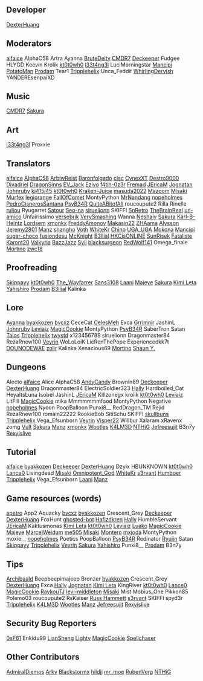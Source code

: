 ## Developer
[DexterHuang](https://github.com/DexterHuang)

## Moderators
[alfaice](https://github.com/alfaice)
AlphaC58
Artra
Ayanna
[BruteDeity](https://github.com/BruteDeity)
[CMDR7](https://github.com/cmdr7)
[Deckeeper](https://github.com/deckeeper)
Fudgee
HLYGD
Keevin
Krolik
[kt0t0wh0](https://github.com/kt0t0Sudd3n)
[l33t4ng3l](https://github.com/l33t4ng3l)
LuciMorningstar
[Mancipi](https://github.com/Mancipi)
[PotatoMan](https://github.com/PotatoMan145)
[Prodam](https://github.com/Pr0dam)
Tear1
[Tripplehelix](https://github.com/tripplehelix)
Unca_Feddit
[WhirlingDervish](https://github.com/NickN5)
YANDEREsenpaiXD

## Music
[CMDR7](https://github.com/cmdr7)
[Sakura](https://github.com/lux-sakura)

## Art
[l33t4ng3l](https://github.com/l33t4ng3l)
Proxxie

## Translators
[alfaice](https://github.com/alfaice)
[AlphaC58](https://github.com/AlphaC58)
[ArbiwReist](https://github.com/Meawresion)
[Baronfolgado](https://github.com/Baronfolgado)
[clsc](https://github.com/claaaaassic)
[CynexXT](https://github.com/CynexXT)
[Destro9000](https://github.com/Destro9000)
[Divadriel](https://github.com/Divadriel)
[DragonSinns](https://github.com/Xx-DragonSinns-xX)
[EV_Jack](https://github.com/EvJack)
[Eziyo](https://github.com/eziyoo)
[f4tih-0z3r](https://github.com/f4tih-0z3r)
[Fremad](https://github.com/Fremadico)
[JEricaM](https://github.com/JEricaM)
[Jognatan](https://github.com/Jognatan)
[Johnruby](https://github.com/johnruby)
[kj415j45](https://github.com/kj415j45)
[kt0t0wh0](https://github.com/kt0t0Sudd3n)
[Kraken-Juice](https://github.com/Kraken-Juice)
[masuda2022](https://github.com/masuda2022)
[Mazoom](https://github.com/mazoom81)
[Misaki](https://github.com/Misaki290)
[Murfex](https://github.com/Murfex)
[legiorange](https://github.com/legiorange)
[FallOfComet](https://github.com/FallOfComet)
MontyPython
[MrNandang](https://github.com/mrnandang)
[nopeholmes](https://github.com/nopeholmes)
[PedroCisnerosSantana](https://github.com/PedroCisnerosSantana)
[PsyB34R](https://www.instagram.com/psybearr)
[QuiteABitofAll](https://github.com/QuiteaBitofAll)
roucoupute2
Rilla
Rinelle
[ruliou](https://github.com/ruliou)
Ryugarret
[Satour](https://github.com/satour)
[Seo-na](https://github.com/Seo-na)
[siruelionn](https://github.com/siruelionn)
SKIFFI
[SnRetro](https://github.com/SnRetro)
[TheBrainReal](https://github.com/lucasknook)
[un-amico](https://github.com/un-amico)
Unfairissimo
[versebrik](https://github.com/versebrik)
[VerySmashing](https://github.com/VerySmashing)
Wanna
[Neshaiy](https://github.com/Neshaiy)
[Sakura](https://github.com/lux-sakura)
[Karl-B-Heintz](https://github.com/Karl-B-Heinz)
[Lordsem](https://github.com/Lordsem)
[xmonkx](https://github.com/xmonkx)
[FreddyAmonov](https://github.com/FreddyAmonov)
[Makasin22](https://github.com/Makasin22)
[ZHAama](https://github.com/ZHAama)
[Alysson](https://github.com/alyssonmonteiro)
[Jeremy2801](https://github.com/Jeremy2801)
[Manz](https://github.com/manztellen)
[shangho](https://github.com/5h4ngho) 
[Voth](https://github.com/Vothcito) 
[WhiteKr](https://github.com/WhiteKr) 
[Chino](https://github.com/Chino-wid) 
[UGA_UGA](https://github.com/mdendena2000)
[Mokona](https://github.com/Moko84)
[Mancipi](https://github.com/Mancipi)
[sugar-choco](https://github.com/sugar-choco)
[fusiondesu](https://github.com/fusion-desu)
[McKnight](https://github.com/ReILIaX)
[B3llial](https://github.com/B3lli4l)
[HKCisONLINE](https://github.com/hkcisonline)
[SunRisek](https://github.com/szymonagk)
[Fataliste](https://github.com/Nasaelo)
[Karont20](https://github.com/KarontDev)
[Valkyria](https://github.com/Paugwvsk)
[BazzJazz](https://github.com/BassJazz) 
[Syll](https://github.com/iburiedthesun) 
[blacksurgeon](https://github.com/blacksurgeon) 
[RedWolf141](https://github.com/RedWolf141)
Omega_finale
[Mortino](https://github.com/mRuggi)
[zwc18](https://github.com/zwc18)

## Proofreading
[Skippayy](https://github.com/skippayyyy)
[kt0t0wh0](https://github.com/kt0t0Sudd3n)
[The_Wayfarrer](https://github.com/epixinvites)
[Sans3108](https://github.com/sans3108)
[Laani](https://github.com/Laani)
[Majeye](https://github.com/TeejayParker)
[Sakura](https://github.com/lux-sakura)
[Kimi Leta](https://github.com/kimileta)
[Yahishiro](https://github.com/Yahishiro)
[Prodam](https://github.com/Pr0dam)
[B3llial](https://github.com/B3lli4l)
Kalinka

## Lore
[Ayanna](https://github.com/JustACloud)
[byakkozen](https://github.com/byakkozen)
[bvcxz](https://github.com/bvcxz-cybercode)
CeceCat
[CelesMeh](https://www.instagram.com/celesmeh)
Exca
[Grrimnir](https://github.com/kevinguyer)
JashinL
[Johnruby](https://github.com/johnruby)
[Leviaiz](https://github.com/rewlf2)
[MagicCookie](https://github.com/GooseGooseStop)
MontyPython
[PsyB34R](https://www.instagram.com/psybearr)
SaberTron
Satan
[Talos](https://silvercrowstation.wordpress.com/)
[Tripplehelix](https://github.com/tripplehelix)
[twystd](https://github.com/twystd)
x123456789
siruelionn
Dragonmaster84
RezaRnew100
[Veyrin](https://github.com/darkrevelations)
WoLoLoiK
LieRenThePope 
Experiencedkk7t 
[DOUNODEWAE](https://github.com/js147896325) 
[zolir](https://github.com/ZolirAsure)
Kalinka
Xenacious69
[Mortino](https://github.com/mRuggi)
[Shaun Y.](https://github.com/shaun-yap)

## Dungeons
Alecto
[alfaice](https://github.com/alfaice)
Alice
AlphaC58
[AndyCandy](https://github.com/andycandy-de)
Brownin89
[Deckeeper](https://github.com/deckeeper)
[DexterHuang](https://github.com/DexterHuang)
Dragonmaster84
ElectricSoldier323
[Hally](https://twitter.com/g_hally1996)
Hardboiled_Cat
HeyaItsLuna
Isobel
JashinL
[JEricaM](https://github.com/JEricaM)
Killzonegx
krolik
[kt0t0wh0](https://github.com/kt0t0Sudd3n)
[Leviaiz](https://github.com/rewlf2)
LitFill
[MagicCookie](https://github.com/GooseGooseStop)
mika
Mmmmmmmfood
MontyPython
Negative
[nopeholmes](https://github.com/nopeholmes)
Nyoon
PoopBalloon
Punxi8__
RedDragon_TM
Rejid
RezaRnew100
romain22222
RookieBob
SitiSchu
SKIFFI
[skullbuns](https://github.com/Skullbuns)
[Tripplehelix](https://github.com/tripplehelix)
Vega_Efsunborn
[Veyrin](https://github.com/darkrevelations)
[Visper22](https://github.com/Visper22)
Willbur
Xalaram
xRavenx
zomg
[Vult](https://github.com/Vult-source)
[Sakura](https://github.com/lux-sakura)
[Manz](https://github.com/manztellen)
[xmonkx](https://github.com/xmonkx)
[Wootles](https://github.com/Wootles)
[K4LM3D](https://github.com/mksalada)
[NTHiG](https://github.com/NTHGiT)
[Jefreesujit](https://github.com/Jefreesujit)
B3n7y
[Rexyislive](https://github.com/Rexyislive)

## Tutorial
[alfaice](https://github.com/alfaice)
[byakkozen](https://github.com/byakkozen)
[Deckeeper](https://github.com/deckeeper)
[DexterHuang](https://github.com/DexterHuang)
Dzylx
HBUNKNOWN
[kt0t0wh0](https://github.com/kt0t0Sudd3n)
[Lance0](https://github.com/Lance0-32)
Livingdead
[Misaki](https://github.com/Misaki290)
[Omnipotent_God](https://github.com/Omnipotent-God)
[WhiteKr](https://github.com/WhiteKr)
[s3rvant](https://github.com/s3rvant)
[Humboer](https://github.com/stphnhng)
[Tripplehelix](https://github.com/tripplehelix)
Vega_Efsunborn
[Laani](https://github.com/Laani)
[Manz](https://github.com/manztellen)

## Game resources (words)
[apetro](https://github.com/apetro/)
App2
Aquacky
[bvcxz](https://github.com/bvcxz-cybercode)
[byakkozen](https://github.com/byakkozen)
Crescent_Grey
[Deckeeper](https://github.com/deckeeper)
[DexterHuang](https://github.com/DexterHuang)
FoxHunt
[ghosted-bot](https://github.com/ghosted-bot)
[Hafizdkren](https://github.com/hafizdkren)
[Hally](https://twitter.com/g_hally1996)
HumbleServant
[JEricaM](https://github.com/JEricaM)
Kaktusmonas
[Kimi Leta](https://github.com/kimileta)
[kt0t0wh0](https://github.com/kt0t0Sudd3n)
[Leviaiz](https://github.com/rewlf2)
[Luako](https://github.com/luako)
[MagicCookie](https://github.com/GooseGooseStop)
[Majeye](https://github.com/TeejayParker)
[MarcelWeidum](https://github.com/MarcelWeidum)
[me505](https://github.com/me505)
[Misaki](https://github.com/Misaki290)
[Montero](https://github.com/CCOLucille2)
[mxjoda](https://twitter.com/mxjoda)
MontyPython
moxie__
[nopeholmes](https://github.com/nopeholmes)
Poetics
PoopBalloon
[PsyB34R](https://www.instagram.com/psybearr)
Redinator
[Ryujin](https://github.com/Ryujin-cybercode)
Satan
[Skippayy](https://github.com/skippayyyy)
[Tripplehelix](https://github.com/tripplehelix)
[Veyrin](https://github.com/darkrevelations)
[Sakura](https://github.com/lux-sakura)
[Yahishiro](https://github.com/Yahishiro)
Punxi8__
[Prodam](https://github.com/Pr0dam)
B3n7y

## Tips
[Archibaald](https://github.com/Archibaald-dev)
Beepbeepimajeep
Bronzer
[byakkozen](https://github.com/byakkozen)
Crescent_Grey
[DexterHuang](https://github.com/DexterHuang)
Exca
[Hally](https://twitter.com/g_hally1996)
[Jognatan](https://github.com/Jognatan)
[Kimi Leta](https://github.com/kimileta)
KingRiver
[kt0t0wh0](https://github.com/kt0t0Sudd3n)
[Lance0](https://github.com/Lance0-32)
[MagicCookie](https://github.com/GooseGooseStop)
[RaykouTJ](https://github.com/HoneySyrup)
[levi-middleton](https://github.com/levi-middleton)
[Misaki](https://github.com/Misaki290)
Mist
Mobius_One
Pikkon85
Polemo03
roucoupute2
RsKaiser
[Russ Hammett](https://github.com/Kritner)
[s3rvant](https://github.com/s3rvant)
SKIFFI
spyd3r
[Tripplehelix](https://github.com/tripplehelix)
[K4LM3D](https://github.com/mksalada)
[Wootles](https://github.com/Wootles)
[Manz](https://github.com/manztellen)
[Jefreesujit](https://github.com/Jefreesujit)
[Rexyislive](https://github.com/Rexyislive)

## Security Bug Reporters
[0xF61](https://github.com/0xF61)
Enkidu99
[LianSheng](https://github.com/LianSheng197)
[Lighty](https://github.com/Lightyin4k)
[MagicCookie](https://github.com/GooseGooseStop)
[Spellchaser](https://github.com/Spellchaser)

## Other Contributors
[AdmiralDiemos](https://github.com/danofsatx)
[Arky](https://www.instagram.com/andreiarky)
[Blackstormx](https://github.com/blackstormx)
[hildjj](https://github.com/hildjj)
[mr_moe](https://github.com/donburks)
[RubenVerg](https://github.com/rubenverg)
[NTHiG](https://github.com/NTHGiT)
